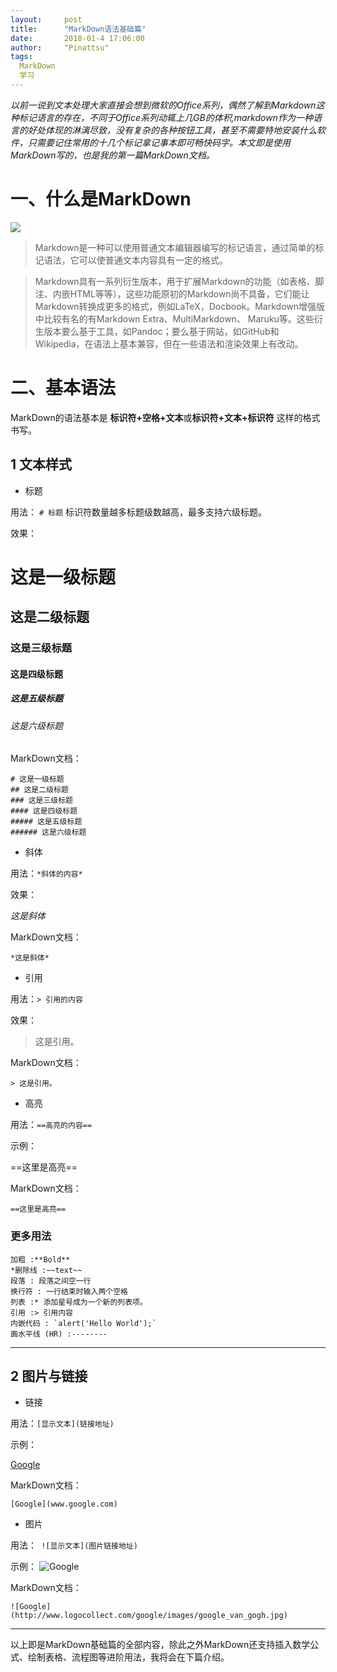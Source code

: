 ```yaml
---
layout:     post
title:      "MarkDown语法基础篇"
date:       2018-01-4 17:06:00
author:     "Pinattsu"
tags:
  MarkDown
  学习
---
```


*以前一说到文本处理大家直接会想到微软的Office系列，偶然了解到Markdown这种标记语言的存在，不同于Office系列动辄上几GB的体积,markdown作为一种语言的好处体现的淋漓尽致，没有复杂的各种按钮工具，甚至不需要特地安装什么软件，只需要记住常用的十几个标记拿记事本即可畅快码字。本文即是使用MarkDown写的，也是我的第一篇MarkDown文档。*
#  一、什么是MarkDown
![](https://tse2-mm.cn.bing.net/th?id=OIP.aTLBiY4FXrktf3Ag9fiFyQHaEj&w=299&h=183&c=7&o=5&dpr=1.25&pid=1.7)
> Markdown是一种可以使用普通文本编辑器编写的标记语言，通过简单的标记语法，它可以使普通文本内容具有一定的格式。


> Markdown具有一系列衍生版本，用于扩展Markdown的功能（如表格、脚注、内嵌HTML等等），这些功能原初的Markdown尚不具备，它们能让Markdown转换成更多的格式，例如LaTeX，Docbook。Markdown增强版中比较有名的有Markdown Extra、MultiMarkdown、 Maruku等。这些衍生版本要么基于工具，如Pandoc；要么基于网站，如GitHub和Wikipedia，在语法上基本兼容，但在一些语法和渲染效果上有改动。

# 二、基本语法
MarkDown的语法基本是 **标识符+空格+文本**或**标识符+文本+标识符** 这样的格式书写。
## 1 文本样式
- 标题

用法： ```# 标题```  标识符数量越多标题级数越高，最多支持六级标题。

效果：
# 这是一级标题 
## 这是二级标题
### 这是三级标题
#### 这是四级标题
##### 这是五级标题
###### 这是六级标题
MarkDown文档：

``` 
# 这是一级标题 
## 这是二级标题
### 这是三级标题
#### 这是四级标题
##### 这是五级标题
###### 这是六级标题
```
- 斜体

用法：```*斜体的内容*```

效果：

*这是斜体*

MarkDown文档：
``` 
*这是斜体*

```
- 引用

用法：```> 引用的内容```

效果：

> 这是引用。

MarkDown文档：
```
> 这是引用。
```
- 高亮

用法：```==高亮的内容==```

示例：

==这里是高亮==

MarkDown文档：

```
==这里是高亮==
```

### 更多用法
```
加粗 :**Bold**
*删除线 :~~text~~
段落 : 段落之间空一行
换行符 : 一行结束时输入两个空格
列表 :* 添加星号成为一个新的列表项。
引用 :> 引用内容
内嵌代码 : `alert('Hello World');`
画水平线 (HR) :--------
```
--------
## 2 图片与链接
- 链接

用法：``` [显示文本](链接地址) ```

示例：

[Google](www.google.com)

MarkDown文档：
```
[Google](www.google.com)
```
- 图片

用法：``` ![显示文本](图片链接地址)```

示例：
![Google](http://www.logocollect.com/google/images/google_van_gogh.jpg)

MarkDown文档：

```
![Google](http://www.logocollect.com/google/images/google_van_gogh.jpg)
```
--------
以上即是MarkDown基础篇的全部内容，除此之外MarkDown还支持插入数学公式、绘制表格、流程图等进阶用法，我将会在下篇介绍。
